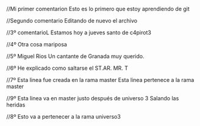 //Mi primer comentarion
Esto es lo primero que estoy aprendiendo de git

//Segundo comentario
Editando de nuevo el archivo

//3º comentarioL
Estamos hoy a jueves santo de c4pirot3

//4º
Otra cosa mariposa

//5º Miguel Rios
Un cantante de Granada muy querido.

//6º He explicado como saltarse el ST.AR.
MR. T

//7º Esta linea fue creada en la rama master
Esta linea pertenece a la rama master

//9º Esta linea va en master justo después de universo 3
Salando las heridas

//8º Esto va a pertenecer a la rama universo3
